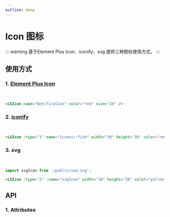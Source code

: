 ```yaml
---
outline: deep
---
```


# Icon 图标

::: warning 基于Element Plus Icon、iconify、svg 提供三种图标使用方式。
:::

## 使用方式

### 1. [Element Plus Icon](https://element-plus.org/zh-CN/component/icon.html)

<br />

<LSIcon name="Notification" color="red" size="20" />

```html
<LSIcon name="Notification" color="red" size="20" />
```

### 2. [iconify](https://icon-sets.iconify.design/?category=General)

<br />

<LSIcon :type="1" name="iconoir:fish" width="30" height="30" color="red" />

```html
<LSIcon :type="1" name="iconoir:fish" width="30" height="30" color="red" />
```

### 3. svg

<br />

<LSIcon :type="2" :name="svgIcon" width="30" height="30" color="yellow" />

```ts
import svgIcon from '/public/vue.svg';
```

```html
<LSIcon :type="2" :name="svgIcon" width="30" height="30" color="yellow" />
```

## API

### 1. Attributes

<ApiIntro :tableColumn="tableColumn" :tableData="tableData" />

<script setup>
import svgIcon from '/public/vue.svg';
import { ref } from 'vue';
import { tableColumn } from './constant'

const tableData = ref([
  {
    name: 'type',
    desc: '图标类型， 默认el-icon，1：iconify，2：svg',
    type: 'string / number',
    value: '-'
  },
  {
    name: 'name',
    desc: '图标名称',
    type: 'string / object',
    value: '-'
  },
  {
    name: 'color',
    desc: '图标颜色',
    type: 'string',
    value: '-'
  },
  {
    name: 'width',
    desc: '图标宽度，适用于iconify和svg',
    type: 'string / number',
    value: 16
  },
  {
    name: 'height',
    desc: '图标高度，适用于iconify和svg',
    type: 'string / number',
    value: 16
  },
  {
    name: 'size',
    desc: '图标大小，适用于el-icon',
    type: 'string / number',
    value: 16
  }
])
</script>
